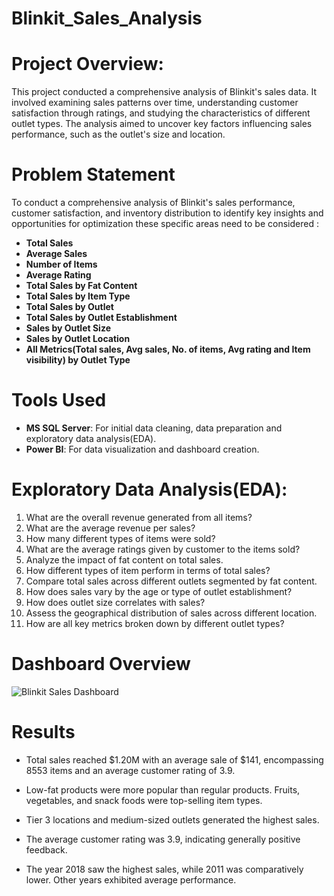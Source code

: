 # Blinkit_Sales_Analysis

# Project Overview:
This project conducted a comprehensive analysis of Blinkit's sales data. It involved examining sales patterns over time, understanding customer satisfaction through ratings, and studying the characteristics of different outlet types. The analysis aimed to uncover key factors influencing sales performance, such as the outlet's size and location.

# Problem Statement
To conduct a comprehensive analysis of Blinkit's sales performance, customer satisfaction, and inventory distribution to identify key insights and opportunities for optimization these specific areas need to be considered :
- **Total Sales**
- **Average Sales**
- **Number of Items**
- **Average Rating**
- **Total Sales by Fat Content**
- **Total Sales by Item Type**
- **Total Sales by Outlet**
- **Total Sales by Outlet Establishment**
- **Sales by Outlet Size**
- **Sales by Outlet Location**
- **All Metrics(Total sales, Avg sales, No. of items, Avg rating and Item visibility) by Outlet Type**

# Tools Used
- **MS SQL Server**:  For initial data cleaning, data preparation and exploratory data analysis(EDA).
- **Power BI**: For data visualization and dashboard creation.

# Exploratory Data Analysis(EDA):
1. What are the overall revenue generated from all items?
2. What are the average revenue per sales?
3. How many different types of items were sold?
4. What are the average ratings given by customer to the items sold?
5. Analyze the impact of fat content on total sales.
6. How different types of item perform in terms of total sales?
7. Compare total sales across different outlets segmented by fat content.
8. How does sales vary by the age or type of outlet establishment?
9. How does outlet size correlates with sales?
10. Assess the geographical distribution of sales across different location.
11. How are all key metrics broken down by different outlet types?

# Dashboard Overview

![Blinkit Sales Dashboard](https://github.com/user-attachments/assets/8fb3be93-2598-4058-8047-a6cb9b272199)



# Results
- Total sales reached $1.20M with an average sale of $141, encompassing 8553 items and an average customer rating of 3.9.

- Low-fat products were more popular than regular products. Fruits, vegetables, and snack foods were top-selling item types.

- Tier 3 locations and medium-sized outlets generated the highest sales.

- The average customer rating was 3.9, indicating generally positive feedback.

- The year 2018 saw the highest sales, while 2011 was comparatively lower. Other years exhibited average performance.
